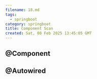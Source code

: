 ```yaml
---
filename: 18.md
tags:
  - springboot
category: springboot
title: Component Scan
created: Sat, 08 Feb 2025 13:45:05 GMT
---
```


## @Component

## @Autowired